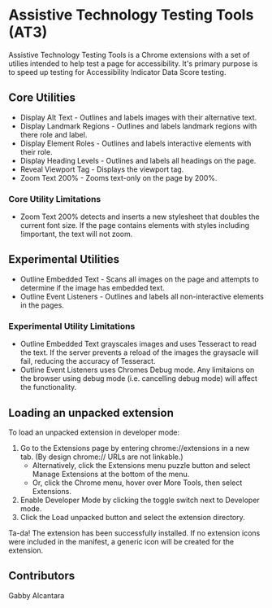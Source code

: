 # Assistive Technology Testing Tools (AT3)
Assistive Technology Testing Tools is a Chrome extensions with a set of utilies intended to help test a page for accessibility. It's primary purpose is to speed up testing for Accessibility Indicator Data Score testing. 

## Core Utilities
- Display Alt Text - Outlines and labels images with their alternative text.
- Display Landmark Regions - Outlines and labels landmark regions with there role and label.
- Display Element Roles - Outlines and labels interactive elements with their role.
- Display Heading Levels - Outlines and labels all headings on the page.
- Reveal Viewport Tag - Displays the viewport tag.
- Zoom Text 200% - Zooms text-only on the page by 200%.

### Core Utility Limitations
- Zoom Text 200% detects and inserts a new stylesheet that doubles the current font size. If the page contains elements with styles including !important, the text will not zoom.

## Experimental Utilities
- Outline Embedded Text - Scans all images on the page and attempts to determine if the image has embedded text.
- Outline Event Listeners - Outlines and labels all non-interactive elements in the pages.

### Experimental Utility Limitations
- Outline Embedded Text grayscales images and uses Tesseract to read the text. If the server prevents a reload of the images the graysacle will fail, reducing the accuracy of Tesseract. 
- Outline Event Listeners uses Chromes Debug mode. Any limitaions on the browser using debug mode (i.e. cancelling debug mode) will affect the functionality.

## Loading an unpacked extension
To load an unpacked extension in developer mode:

1. Go to the Extensions page by entering chrome://extensions in a new tab. (By design chrome:// URLs are not linkable.)
    - Alternatively, click the Extensions menu puzzle button and select Manage Extensions at the bottom of the menu.
    - Or, click the Chrome menu, hover over More Tools, then select Extensions.
2. Enable Developer Mode by clicking the toggle switch next to Developer mode.
3. Click the Load unpacked button and select the extension directory.

Ta-da! The extension has been successfully installed. If no extension icons were included in the manifest, a generic icon will be created for the extension.

## Contributors
Gabby Alcantara